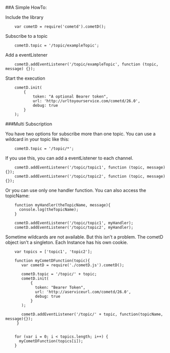 ##A Simple HowTo:

Include the library

        var cometD = require('cometd').cometD();
    
Subscribe to a topic

        cometD.topic = '/topic/exampleTopic';

Add a eventListener

        cometD.addEventListener('/topic/exampleTopic', function (topic, message) {});

Start the execution

        cometD.init(
            {
                token: "A optional Bearer token",
                url: 'http://urltoyourservice.com/cometd/26.0',
                debug: true
            }
        );

###Multi Subscription

You have two options for subscribe more than one topic. You can use a wildcard in your topic like this:

        cometD.topic = '/topic/*';

If you use this, you can add a eventListener to each channel. 

        cometD.addEventListener('/topic/topic1', function (topic, message) {});
        cometD.addEventListener('/topic/topic2', function (topic, message) {});

Or you can use only one handler function. You can also access the topicName:

        function myHandler(theTopicName, message){
          console.log(theTopicName);
        }

        cometD.addEventListener('/topic/topic1', myHandler);
        cometD.addEventListener('/topic/topic2', myHandler);

Sometime wildcards are not available. But this isn't a problem. The cometD object isn't a singleton. Each Instance has his own cookie. 
    
        var topics = ['topic1', 'topic2'];

        function myCometDFunction(topic){
           var cometD = require('./cometD.js').cometD();

           cometD.topic = '/topic/' + topic;
           cometD.init(
               {
                 token: "Bearer Token",
                 url: 'http://aserviceurl.com/cometd/26.0',
                 debug: true
               }
           );

           cometD.addEventListener('/topic/' + topic, function(topicName, message){});
         }


        for (var i = 0; i < topics.length; i++) {
          myCometDFunction(topics[i]);
        }
